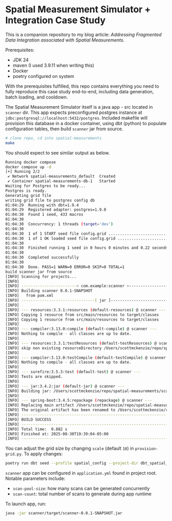 # Spatial Measurement Simulator + Integration Case Study

This is a companion repository to my blog article: *Addressing Fragmented Data Integration associated with Spatial Measurements*.

Prerequisites:

* JDK 24
* maven (I used 3.9.11 when writing this)
* Docker
* poetry configured on system

With the prerequisites fulfilled, this repo contains everything you need to fully reproduce this case study end-to-end,
including data generation, batch loading, and cooldown.

The Spatial Measurement Simulator itself is a java app - src located in `scanner` dir. This app expects preconfigured
postgres instance at `jdbc:postgresql://localhost:5432/postgres`. Included makefile will provision this database in 
a docker container, using dbt (python) to populate configuration tables, then build `scanner` jar from source.

```bash
# clone repo, cd into spatial-measurements
make
```
You should expect to see similar output as below.

```bash
Running docker compose
docker compose up -d
[+] Running 2/2
 ✔ Network spatial-measurements_default  Created                                                                                                                                                                                                                                         0.0s 
 ✔ Container spatial-measurements-db-1   Started                                                                                                                                                                                                                                         0.2s 
Waiting for Postgres to be ready...
Postgres is ready.
Generating grid file
writing grid file to postgres config db
01:04:29  Running with dbt=1.9.4
01:04:29  Registered adapter: postgres=1.9.0
01:04:30  Found 1 seed, 433 macros
01:04:30  
01:04:30  Concurrency: 1 threads (target='dev')
01:04:30  
01:04:30  1 of 1 START seed file config.grid ............................................. [RUN]
01:04:30  1 of 1 OK loaded seed file config.grid ......................................... [INSERT 315 in 0.12s]
01:04:30  
01:04:30  Finished running 1 seed in 0 hours 0 minutes and 0.22 seconds (0.22s).
01:04:30  
01:04:30  Completed successfully
01:04:30  
01:04:30  Done. PASS=1 WARN=0 ERROR=0 SKIP=0 TOTAL=1
build scanner jar from source
[INFO] Scanning for projects...
[INFO] 
[INFO] ------------------------< com.example:scanner >-------------------------
[INFO] Building scanner 0.0.1-SNAPSHOT
[INFO]   from pom.xml
[INFO] --------------------------------[ jar ]---------------------------------
[INFO] 
[INFO] --- resources:3.3.1:resources (default-resources) @ scanner ---
[INFO] Copying 1 resource from src/main/resources to target/classes
[INFO] Copying 1 resource from src/main/resources to target/classes
[INFO] 
[INFO] --- compiler:3.13.0:compile (default-compile) @ scanner ---
[INFO] Nothing to compile - all classes are up to date.
[INFO] 
[INFO] --- resources:3.3.1:testResources (default-testResources) @ scanner ---
[INFO] skip non existing resourceDirectory /Users/scottmckenzie/repo/spatial-measurements/scanner/src/test/resources
[INFO] 
[INFO] --- compiler:3.13.0:testCompile (default-testCompile) @ scanner ---
[INFO] Nothing to compile - all classes are up to date.
[INFO] 
[INFO] --- surefire:3.5.3:test (default-test) @ scanner ---
[INFO] Tests are skipped.
[INFO] 
[INFO] --- jar:3.4.2:jar (default-jar) @ scanner ---
[INFO] Building jar: /Users/scottmckenzie/repo/spatial-measurements/scanner/target/scanner-0.0.1-SNAPSHOT.jar
[INFO] 
[INFO] --- spring-boot:3.4.5:repackage (repackage) @ scanner ---
[INFO] Replacing main artifact /Users/scottmckenzie/repo/spatial-measurements/scanner/target/scanner-0.0.1-SNAPSHOT.jar with repackaged archive, adding nested dependencies in BOOT-INF/.
[INFO] The original artifact has been renamed to /Users/scottmckenzie/repo/spatial-measurements/scanner/target/scanner-0.0.1-SNAPSHOT.jar.original
[INFO] ------------------------------------------------------------------------
[INFO] BUILD SUCCESS
[INFO] ------------------------------------------------------------------------
[INFO] Total time:  0.882 s
[INFO] Finished at: 2025-08-30T19:39:04-05:00
[INFO] ------------------------------------------------------------------------
```

You can adjust the grid size by changing `scale` (default `10`) in `provision-grid.py`. To apply changes:

```bash
poetry run dbt seed --profile spatial_config --project-dir dbt_spatial_config
```

`scanner` app can be configured in `application.yml` found in project root. Notable parameters include:

* `scan-pool-size`: how many scans can be generated concurrently
* `scan-count`: total number of scans to generate during app runtime

To launch app, run:

```bash
java -jar scanner/target/scanner-0.0.1-SNAPSHOT.jar
```
